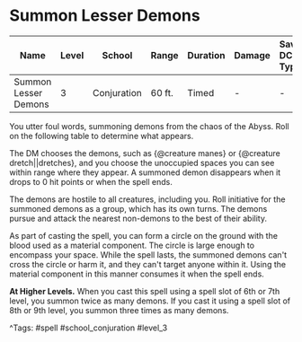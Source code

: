 # Summon Lesser Demons

| Name | Level | School | Range | Duration | Damage | Save DC & Type |
|------|-------|--------|-------|----------|--------|----------------|
| Summon Lesser Demons | 3 | Conjuration | 60 ft. | Timed | - | - |

You utter foul words, summoning demons from the chaos of the Abyss. Roll on the following table to determine what appears.

The DM chooses the demons, such as {@creature manes} or {@creature dretch||dretches}, and you choose the unoccupied spaces you can see within range where they appear. A summoned demon disappears when it drops to 0 hit points or when the spell ends.

The demons are hostile to all creatures, including you. Roll initiative for the summoned demons as a group, which has its own turns. The demons pursue and attack the nearest non-demons to the best of their ability.

As part of casting the spell, you can form a circle on the ground with the blood used as a material component. The circle is large enough to encompass your space. While the spell lasts, the summoned demons can't cross the circle or harm it, and they can't target anyone within it. Using the material component in this manner consumes it when the spell ends.

**At Higher Levels.** When you cast this spell using a spell slot of 6th or 7th level, you summon twice as many demons. If you cast it using a spell slot of 8th or 9th level, you summon three times as many demons.

^Tags: #spell #school_conjuration #level_3